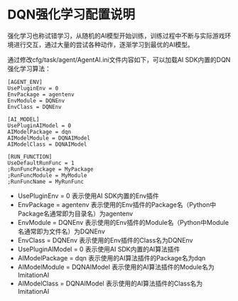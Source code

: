 # DQN强化学习配置说明

强化学习也称试错学习，从随机的AI模型开始训练，训练过程中不断与实际游戏环境进行交互，通过大量的尝试各种动作，逐渐学习到最优的AI模型。

通过修改cfg/task/agent/AgentAI.ini文件内容如下，可以加载AI SDK内置的DQN强化学习算法：

```
[AGENT_ENV]
UsePluginEnv = 0
EnvPackage = agentenv
EnvModule = DQNEnv
EnvClass = DQNEnv

[AI_MODEL]
UsePluginAIModel = 0
AIModelPackage = dqn
AIModelModule = DQNAIModel
AIModelClass = DQNAIModel

[RUN_FUNCTION]
UseDefaultRunFunc = 1
;RunFuncPackage = MyPackage
;RunFuncModule = MyModule
;RunFuncName = MyRunFunc
```

- UsePluginEnv = 0 表示使用AI SDK内置的Env插件
- EnvPackage = agentenv 表示使用的Env插件的Package名（Python中Package名通常即为目录名）为agentenv 
- EnvModule = DQNEnv 表示使用的Env插件的Module名（Python中Module名通常即为文件名）为DQNEnv
- EnvClass = DQNEnv 表示使用的Env插件的Class名为DQNEnv
- UsePluginAIModel = 0 表示使用AI SDK内置的AI算法插件
- AIModelPackage = dqn 表示使用的AI算法插件的Package名为dqn
- AIModelModule = DQNAIModel 表示使用的AI算法插件的Module名为ImitationAI
- AIModelClass = DQNAIModel 表示使用的AI算法插件的Class名为ImitationAI

 